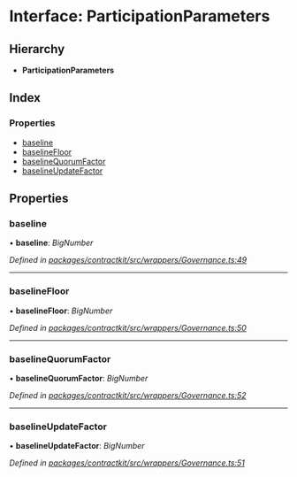 # Interface: ParticipationParameters

## Hierarchy

* **ParticipationParameters**

## Index

### Properties

* [baseline](_wrappers_governance_.participationparameters.md#baseline)
* [baselineFloor](_wrappers_governance_.participationparameters.md#baselinefloor)
* [baselineQuorumFactor](_wrappers_governance_.participationparameters.md#baselinequorumfactor)
* [baselineUpdateFactor](_wrappers_governance_.participationparameters.md#baselineupdatefactor)

## Properties

###  baseline

• **baseline**: *BigNumber*

*Defined in [packages/contractkit/src/wrappers/Governance.ts:49](https://github.com/celo-org/celo-monorepo/blob/master/packages/contractkit/src/wrappers/Governance.ts#L49)*

___

###  baselineFloor

• **baselineFloor**: *BigNumber*

*Defined in [packages/contractkit/src/wrappers/Governance.ts:50](https://github.com/celo-org/celo-monorepo/blob/master/packages/contractkit/src/wrappers/Governance.ts#L50)*

___

###  baselineQuorumFactor

• **baselineQuorumFactor**: *BigNumber*

*Defined in [packages/contractkit/src/wrappers/Governance.ts:52](https://github.com/celo-org/celo-monorepo/blob/master/packages/contractkit/src/wrappers/Governance.ts#L52)*

___

###  baselineUpdateFactor

• **baselineUpdateFactor**: *BigNumber*

*Defined in [packages/contractkit/src/wrappers/Governance.ts:51](https://github.com/celo-org/celo-monorepo/blob/master/packages/contractkit/src/wrappers/Governance.ts#L51)*
